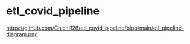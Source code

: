 # etl_covid_pipeline

https://github.com/Chichi126/etl_covid_pipeline/blob/main/etl_pipeline-diagram.png
